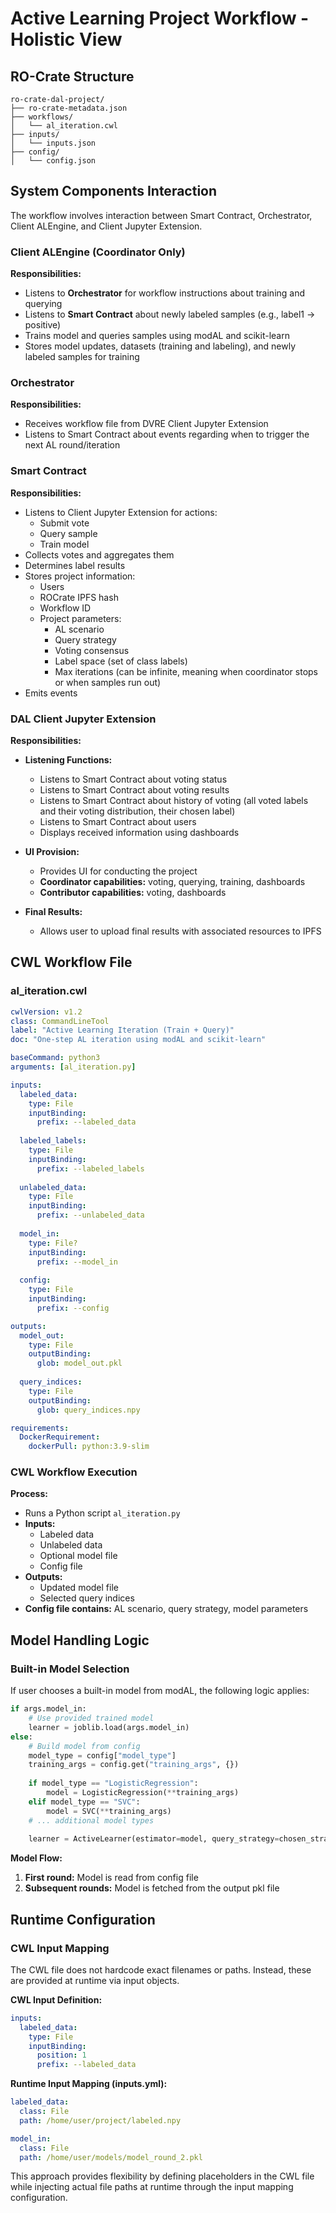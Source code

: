 # Active Learning Project Workflow - Holistic View

## RO-Crate Structure

```
ro-crate-dal-project/
├── ro-crate-metadata.json
├── workflows/
│   └── al_iteration.cwl
├── inputs/
│   └── inputs.json
├── config/
│   └── config.json

```

## System Components Interaction

The workflow involves interaction between Smart Contract, Orchestrator, Client ALEngine, and Client Jupyter Extension.

### Client ALEngine (Coordinator Only)

**Responsibilities:**
- Listens to **Orchestrator** for workflow instructions about training and querying
- Listens to **Smart Contract** about newly labeled samples (e.g., label1 → positive)
- Trains model and queries samples using modAL and scikit-learn
- Stores model updates, datasets (training and labeling), and newly labeled samples for training

### Orchestrator

**Responsibilities:**
- Receives workflow file from DVRE Client Jupyter Extension
- Listens to Smart Contract about events regarding when to trigger the next AL round/iteration

### Smart Contract

**Responsibilities:**
- Listens to Client Jupyter Extension for actions:
  - Submit vote
  - Query sample
  - Train model
- Collects votes and aggregates them
- Determines label results
- Stores project information:
  - Users
  - ROCrate IPFS hash
  - Workflow ID
  - Project parameters:
    - AL scenario
    - Query strategy
    - Voting consensus
    - Label space (set of class labels)
    - Max iterations (can be infinite, meaning when coordinator stops or when samples run out)
- Emits events

### DAL Client Jupyter Extension

**Responsibilities:**
- **Listening Functions:**
  - Listens to Smart Contract about voting status
  - Listens to Smart Contract about voting results
  - Listens to Smart Contract about history of voting (all voted labels and their voting distribution, their chosen label)
  - Listens to Smart Contract about users
  - Displays received information using dashboards

- **UI Provision:**
  - Provides UI for conducting the project
  - **Coordinator capabilities:** voting, querying, training, dashboards
  - **Contributor capabilities:** voting, dashboards

- **Final Results:**
  - Allows user to upload final results with associated resources to IPFS

## CWL Workflow File

### al_iteration.cwl

```yaml
cwlVersion: v1.2
class: CommandLineTool
label: "Active Learning Iteration (Train + Query)"
doc: "One-step AL iteration using modAL and scikit-learn"

baseCommand: python3
arguments: [al_iteration.py]

inputs:
  labeled_data:
    type: File
    inputBinding:
      prefix: --labeled_data
  
  labeled_labels:
    type: File
    inputBinding:
      prefix: --labeled_labels
  
  unlabeled_data:
    type: File
    inputBinding:
      prefix: --unlabeled_data
  
  model_in:
    type: File?
    inputBinding:
      prefix: --model_in
  
  config:
    type: File
    inputBinding:
      prefix: --config

outputs:
  model_out:
    type: File
    outputBinding:
      glob: model_out.pkl
  
  query_indices:
    type: File
    outputBinding:
      glob: query_indices.npy

requirements:
  DockerRequirement:
    dockerPull: python:3.9-slim
```

### CWL Workflow Execution

**Process:**
- Runs a Python script `al_iteration.py`
- **Inputs:**
  - Labeled data
  - Unlabeled data
  - Optional model file
  - Config file
- **Outputs:**
  - Updated model file
  - Selected query indices
- **Config file contains:** AL scenario, query strategy, model parameters

## Model Handling Logic

### Built-in Model Selection

If user chooses a built-in model from modAL, the following logic applies:

```python
if args.model_in:
    # Use provided trained model
    learner = joblib.load(args.model_in)
else:
    # Build model from config
    model_type = config["model_type"]
    training_args = config.get("training_args", {})
    
    if model_type == "LogisticRegression":
        model = LogisticRegression(**training_args)
    elif model_type == "SVC":
        model = SVC(**training_args)
    # ... additional model types
    
    learner = ActiveLearner(estimator=model, query_strategy=chosen_strategy)
```

**Model Flow:**
1. **First round:** Model is read from config file
2. **Subsequent rounds:** Model is fetched from the output pkl file

## Runtime Configuration

### CWL Input Mapping

The CWL file does not hardcode exact filenames or paths. Instead, these are provided at runtime via input objects.

**CWL Input Definition:**
```yaml
inputs:
  labeled_data:
    type: File
    inputBinding:
      position: 1
      prefix: --labeled_data
```

**Runtime Input Mapping (inputs.yml):**
```yaml
labeled_data:
  class: File
  path: /home/user/project/labeled.npy

model_in:
  class: File
  path: /home/user/models/model_round_2.pkl
```

This approach provides flexibility by defining placeholders in the CWL file while injecting actual file paths at runtime through the input mapping configuration.